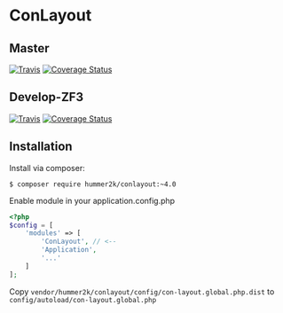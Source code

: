 # ConLayout 

## Master
[![Travis](https://travis-ci.org/hummer2k/ConLayout.svg?branch=master)](https://travis-ci.org/hummer2k/ConLayout)
[![Coverage Status](https://coveralls.io/repos/hummer2k/ConLayout/badge.svg?branch=master&service=github)](https://coveralls.io/github/hummer2k/ConLayout?branch=master)

## Develop-ZF3
[![Travis](https://travis-ci.org/hummer2k/ConLayout.svg?branch=zf3)](https://travis-ci.org/hummer2k/ConLayout)
[![Coverage Status](https://coveralls.io/repos/hummer2k/ConLayout/badge.svg?branch=zf3&service=github)](https://coveralls.io/github/hummer2k/ConLayout?branch=zf3)

## Installation

Install via composer:

`$ composer require hummer2k/conlayout:~4.0`

Enable module in your application.config.php

````php
<?php
$config = [
    'modules' => [
        'ConLayout', // <--
        'Application',
        '...'
    ]
];
````

Copy `vendor/hummer2k/conlayout/config/con-layout.global.php.dist` to `config/autoload/con-layout.global.php`

